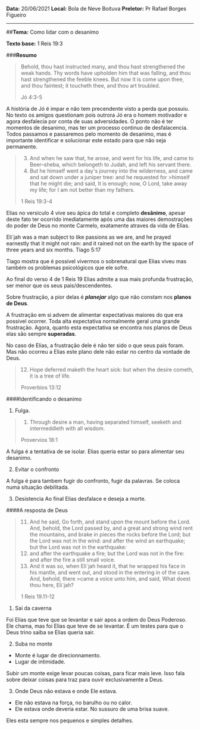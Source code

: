 **Data:** 20/06/2021
**Local:** Bola de Neve Boituva
**Preletor:** Pr Rafael Borges Figueiro
___

##**Tema:**  Como lidar com o desanimo

**Texto base:**
1 Reis 19:3

###**Resumo**

>Behold, thou hast instructed many,
>and thou hast strengthened the weak hands.
>Thy words have upholden him that was falling,
>and thou hast strengthened the feeble knees.
>But now it is come upon thee, and thou faintest;
>it toucheth thee, and thou art troubled.
>
>Jó 4:3-5

A história de Jó é impar e não tem precendente visto a perda que possuiu.
No texto os amigos questionam pois outrora Jó era o homem motivador e agora desfalecia por conta de suas adversidades.
O ponto não é ter momentos de desanimo, mas ter um processo continuo de desfalacencia.
Todos passamos e passaremos pelo momento de desanimo, mas é importante identificar e solucionar este estado para que não seja permanente.

>3. And when he saw that, he arose, and went for his life, and came to Beer–sheba, which belongeth to Judah, and left his servant there.
>4. But he himself went a day's journey into the wilderness, and came and sat down under a juniper tree: and he requested for >himself that he might die; and said, It is enough; now, O Lord, take away my life; for I am not better than my fathers.
>
>1 Reis 19:3-4

Elias no versiculo 4 vive seu ápica do total e completo **desânimo**, apesar deste fato ter ocorrido imediatamente após uma das maiores demostrações do poder de Deus no monte Carmelo, exatamente atraves da vida de Elias.

Eli´jah was a man subject to like passions as we are, and he prayed earnestly that it might not rain: and it rained not on the earth by the space of three years and six months.
Tiago 5:17

Tiago mostra que é possivel vivermos o sobrenatural que Elias viveu mas também os problemas psicológicos que ele sofre.

Ao final do verso 4 de 1 Reis 19 Elias admite a sua mais profunda frustração, ser menor que os seus pais/descendentes.

Sobre frustração, a pior delas é ***planejar*** algo que não constam nos **planos de Deus**.

A frustração em si advem de alimentar expectativas maiores do que era possivel ocorrer. Toda alta expectativa normalmente geral uma grande frustração. Agora, quanto esta expectativa se encontra nos planos de Deus elas são sempre **superadas**.

No caso de Elias, a frustração dele é não ter sido o que seus pais foram. Mas não ocorreu a Elias este plano dele não estar no centro da vontade de Deus.

> 12. Hope deferred maketh the heart sick:
> but when the desire cometh, it is a tree of life.
>
> Proverbios 13:12


####Identificando o desanimo

1. Fulga.

>1. Through desire a man, having separated himself, seeketh
>and intermeddleth with all wisdom.
>
>Provervios 18:1

A fulga é a tentativa de se isolar. Elias queria estar so para alimentar seu desanimo.


2. Evitar o confronto

A fulga é para tambem fugir do confronto, fugir da palavras. Se coloca numa situação debilitada.

3. Desistencia
Ao final Elias desfalace e deseja a morte.

####A resposta de Deus

>11. And he said, Go forth, and stand upon the mount before the Lord. And, behold, the Lord passed by, and a great and strong wind rent the mountains, and brake in pieces the rocks before the Lord; but the Lord was not in the wind: and after the wind an earthquake; but the Lord was not in the earthquake: 
>12. and after the earthquake a fire; but the Lord was not in the fire: and after the fire a still small voice. 
>13. And it was so, when Eli´jah heard it, that he wrapped his face in his mantle, and went out, and stood in the entering in of the cave. And, behold, there >came a voice unto him, and said, What doest thou here, Eli´jah? 
>
>1 Reis 19.11-12

1. Sai da caverna

Foi Elias que teve que se levantar e sair apos a ordem do Deus Poderoso. Ele chama, mas foi Elias que teve de se levantar.
É um testes para que o Deus trino saiba se Elias queria sair.

2. Suba no monte

- Monte é lugar de direcionnamento.
- Lugar de intimidade.

Subir um monte exige levar poucas coisas, para ficar mais leve. Isso fala sobre deixar coisas para traz para ouvir exclusivamente a Deus.

3. Onde Deus não estava e onde Ele estava.

- Ele não estava na força, no barulho ou no calor.
- Ele estava onde deveria estar. No sussuro de uma brisa suave.

Eles esta sempre nos pequenos e simples detalhes.
